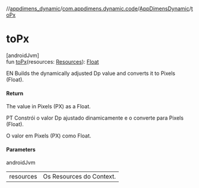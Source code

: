 //[appdimens_dynamic](../../../README.md)/[com.appdimens.dynamic.code](../README.md)/[AppDimensDynamic](README.md)/[toPx](to-px.md)

# toPx

[androidJvm]\
fun [toPx](to-px.md)(resources: [Resources](https://developer.android.com/reference/kotlin/android/content/res/Resources.html)): [Float](https://kotlinlang.org/api/core/kotlin-stdlib/kotlin/-float/index.html)

EN Builds the dynamically adjusted Dp value and converts it to Pixels (Float).

#### Return

The value in Pixels (PX) as a Float.

PT Constrói o valor Dp ajustado dinamicamente e o converte para Pixels (Float).

O valor em Pixels (PX) como Float.

#### Parameters

androidJvm

| | |
|---|---|
| resources | Os Resources do Context. |